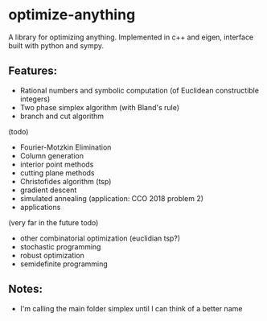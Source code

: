 # optimize-anything
A library for optimizing anything. Implemented in c++ and eigen, interface built with python and sympy.

## Features:
- Rational numbers and symbolic computation (of Euclidean constructible integers)
- Two phase simplex algorithm (with Bland's rule)
- branch and cut algorithm

(todo)
- Fourier-Motzkin Elimination
- Column generation
- interior point methods
- cutting plane methods
- Christofides algorithm (tsp)
- gradient descent
- simulated annealing (application: CCO 2018 problem 2)
- applications

(very far in the future todo)
- other combinatorial optimization (euclidian tsp?)
- stochastic programming
- robust optimization
- semidefinite programming

## Notes:
- I'm calling the main folder simplex until I can think of a better name

